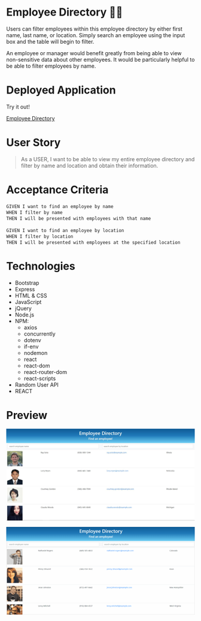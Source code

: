 # Employee Directory  💼👔

Users can filter employees within this employee directory by either first name, last name, or location. Simply search an employee using the input box and the table will begin to filter.

An employee or manager would benefit greatly from being able to view non-sensitive data about other employees. It would be particularly helpful to be able to filter employees by name.


# Deployed Application

Try it out!

[Employee Directory](https://third-wave-coffee-app.herokuapp.com/)


# User Story

> As a USER, I want to be able to view my entire employee directory and filter by name and location and obtain their information.


# Acceptance Criteria

```
GIVEN I want to find an employee by name
WHEN I filter by name
THEN I will be presented with employees with that name

GIVEN I want to find an employee by location
WHEN I filter by location
THEN I will be presented with employees at the specified location

```

# Technologies

- Bootstrap
- Express
- HTML & CSS
- JavaScript
- jQuery
- Node.js
- NPM:
  - axios
  - concurrently
  - dotenv
  - if-env
  - nodemon
  - react
  - react-dom
  - react-router-dom
  - react-scripts
- Random User API
- REACT

# Preview

![employee-directory](img/employee-directory.jpg)

![employee-directory](img/employee-directory.gif)





